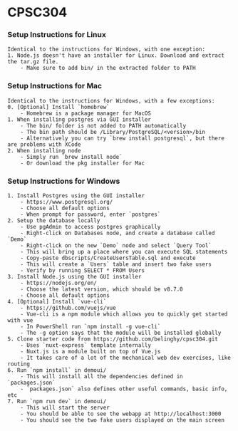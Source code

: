 # CPSC304

### Setup Instructions for Linux

    Identical to the instructions for Windows, with one exception:
    1. Node.js doesn't have an installer for Linux. Download and extract the tar.gz file.
        - Make sure to add bin/ in the extracted folder to PATH

### Setup Instructions for Mac
    
    Identical to the instructions for Windows, with a few exceptions:
    0. [Optional] Install `homebrew`
        - Homebrew is a package manager for MacOS
    1. When installing postgres via GUI installer
        - The bin/ folder is not added to PATH automatically
        - The bin path should be /Library/PostgreSQL/<version>/bin
        - Alternatively you can try `brew install postgresql`, but there are problems with XCode
    2. When installing node
        - Simply run `brew install node`
        - Or download the pkg installer for Mac

### Setup Instructions for Windows

    1. Install Postgres using the GUI installer
        - https://www.postgresql.org/
        - Choose all default options
        - When prompt for password, enter `postgres`
    2. Setup the database locally
        - Use pgAdmin to access postgres graphically
        - Right-click on Databases node, and create a database called `Demo`
        - Right-click on the new `Demo` node and select `Query Tool`
        - This will bring up a place where you can execute SQL statements
        - Copy-paste dbscripts/CreateUsersTable.sql and execute 
        - This will create a `Users` table and insert two fake users
        - Verify by running SELECT * FROM Users
    3. Install Node.js using the GUI installer
        - https://nodejs.org/en/
        - Choose the latest version, which should be v8.7.0
        - Choose all default options
    4. [Optional] Install `vue-cli`
        - https://github.com/vuejs/vue
        - Vue-cli is a npm module which allows you to quickly get started with vue
        - In PowerShell run `npm install -g vue-cli`
        - The -g option says that the module will be installed globally 
    5. Clone starter code from https://github.com/belinghy/cpsc304.git
        - Uses `nuxt-express` template internally
        - Nuxt.js is a module built on top of Vue.js
        - It takes care of a lot of the mechanical web dev exercises, like routing
    6. Run `npm install` in demoui/
        - This will install all the dependencies defined in `packages.json`
        - `packages.json` also defines other useful commands, basic info, etc
    7. Run `npm run dev` in demoui/
        - This will start the server
        - You should be able to see the webapp at http://localhost:3000
        - You should see the two fake users displayed on the main screen
